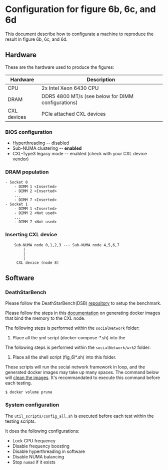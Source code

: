 # Configuration for figure 6b, 6c, and 6d
This document describe how to configurate a machine to reproduce the result in figure 6b, 6c, and 6d.

## Hardware
These are the hardware used to produce the figures:

| Hardware | Description |
| -------- | ----------- |
| CPU | 2x Intel Xeon 6430 CPU |
| DRAM | DDR5 4800 MT/s (see below for DIMM configurations)|
| CXL devices | PCIe attached CXL devices |

### BIOS configuration
* Hyperthreading -- disabled
* Sub-NUMA clustering -- **enabled**
* CXL-Type3 legacy mode -- enabled (check with your CXL device vendor)

### DRAM population
```
- Socket 0
    - DIMM 1 <Inserted>
    - DIMM 2 <Inserted>
    ...
    - DIMM 7 <Inserted>
- Socket 1
    - DIMM 1 <Inserted>
    - DIMM 2 <Not used>
    ...
    - DIMM 7 <Not used>
```

### Inserting CXL device
```
    Sub-NUMA node 0,1,2,3 --- Sub-NUMA node 4,5,6,7
        |
        |
        |
     CXL device (node 8)
```

## Software
### DeathStarBench
Please follow the DeathStarBench(DSB) [repository](https://github.com/delimitrou/DeathStarBench) to setup the benchmark.

Please follow the steps in this [documentation](database_bind.pdf) on generating docker images that bind the memory to the CXL node.

The following steps is performed within the `socialNetwork` folder:
1. Place all the yml script (docker-compose-\*.sh) into the 

The following steps is performed within the `socialNetwork/wrk2` folder:
1. Place all the shell script (fig\_6i\*.sh) into this folder.

These scripts will run the social network framework in loop, and the generated docker images may take up many spaces. The command below will [clean the images](https://middleware.io/blog/docker-cleanup/). It's recommandated to execute this command before each testing.
```
$ docker volume prune
```

### System configuration
The `util_scripts/config_all.sh` is executed before each test within the testing scripts.

It does the following configurations:
* Lock CPU frequency 
* Disable frequency boosting
* Disable hyperthreading in software
* Disable NUMA balancing
* Stop `numad` if it exists
